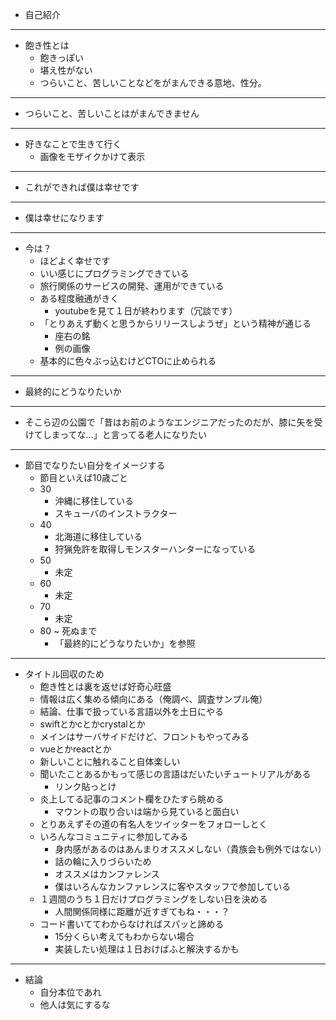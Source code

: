 - 自己紹介

---

- 飽き性とは
  - 飽きっぽい
  - 堪え性がない
  - つらいこと、苦しいことなどをがまんできる意地、性分。

---

- つらいこと、苦しいことはがまんできません

---

- 好きなことで生きて行く
  - 画像をモザイクかけて表示

---

- これができれば僕は幸せです

---

- 僕は幸せになります

---

- 今は？
  - ほどよく幸せです
  - いい感じにプログラミングできている
  - 旅行関係のサービスの開発、運用ができている
  - ある程度融通がきく
    - youtubeを見て１日が終わります（冗談です）
  - 「とりあえず動くと思うからリリースしようぜ」という精神が通じる
    - 座右の銘
    - 例の画像
  - 基本的に色々ぶっ込むけどCTOに止められる

---

- 最終的にどうなりたいか

---

- そこら辺の公園で「昔はお前のようなエンジニアだったのだが、膝に矢を受けてしまってな…」と言ってる老人になりたい

---

- 節目でなりたい自分をイメージする
  - 節目といえば10歳ごと
  - 30
    - 沖縄に移住している
    - スキューバのインストラクター
  - 40
    - 北海道に移住している
    - 狩猟免許を取得しモンスターハンターになっている
  - 50
    - 未定
  - 60
    - 未定
  - 70
    - 未定
  - 80 ~ 死ぬまで
    - 「最終的にどうなりたいか」を参照

---

- タイトル回収のため
  - 飽き性とは裏を返せば好奇心旺盛
  - 情報は広く集める傾向にある（俺調べ、調査サンプル俺）
  - 結論、仕事で扱っている言語以外を土日にやる
  - swiftとかcとかcrystalとか
  - メインはサーバサイドだけど、フロントもやってみる
  - vueとかreactとか
  - 新しいことに触れること自体楽しい
  - 聞いたことあるかもって感じの言語はだいたいチュートリアルがある
    - リンク貼っとけ
  - 炎上してる記事のコメント欄をひたすら眺める
    - マウントの取り合いは端から見ていると面白い
  - とりあえずその道の有名人をツイッターをフォローしとく
  - いろんなコミュニティに参加してみる
    - 身内感があるのはあんまりオススメしない（貴族会も例外ではない）
    - 話の輪に入りづらいため
    - オススメはカンファレンス
    - 僕はいろんなカンファレンスに客やスタッフで参加している
  - １週間のうち１日だけプログラミングをしない日を決める
    - 人間関係同様に距離が近すぎてもね・・・？
  - コード書いててわからなければスパッと諦める
    - 15分くらい考えてもわからない場合
    - 実装したい処理は１日おけばふと解決するかも

---

- 結論
  - 自分本位であれ
  - 他人は気にするな




